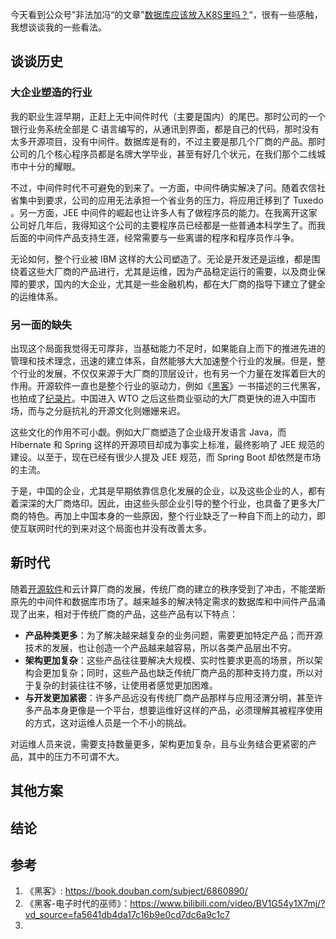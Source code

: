 <!--
title: Kubernetes太复杂，但还有其他方案吗？
cover: 
-->

今天看到公众号”非法加冯“的文章”[数据库应该放入K8S里吗？](https://mp.weixin.qq.com/s/4a8Qy4O80xqsnytC4l9lRg)“，很有一些感触，我想谈谈我的一些看法。

## 谈谈历史

### 大企业塑造的行业

我的职业生涯早期，正赶上无中间件时代（主要是国内）的尾巴。那时公司的一个银行业务系统全部是 C 语言编写的，从通讯到界面，都是自己的代码，那时没有太多开源项目，没有中间件。数据库是有的，不过主要是那几个厂商的产品。那时公司的几个核心程序员都是名牌大学毕业，甚至有好几个状元，在我们那个二线城市中十分的耀眼。

不过，中间件时代不可避免的到来了。一方面，中间件确实解决了问。随着农信社省集中到要求，公司的应用无法承担一个省业务的压力，将应用迁移到了 Tuxedo 。另一方面，JEE 中间件的崛起也让许多人有了做程序员的能力。在我离开这家公司好几年后，我得知这个公司的主要程序员已经都是一些普通本科学生了。而我后面的中间件产品支持生涯，经常需要与一些离谱的程序和程序员作斗争。

无论如何，整个行业被 IBM 这样的大公司塑造了。无论是开发还是运维，都是围绕着这些大厂商的产品进行，尤其是运维，因为产品稳定运行的需要，以及商业保障的要求，国内的大企业，尤其是一些金融机构，都在大厂商的指导下建立了健全的运维体系。

### 另一面的缺失

出现这个局面我觉得无可厚非，当基础能力不足时，如果能自上而下的推进先进的管理和技术理念，迅速的建立体系，自然能够大大加速整个行业的发展。但是，整个行业的发展，不仅仅来源于大厂商的顶层设计，也有另一个力量在发挥着巨大的作用。开源软件一直也是整个行业的驱动力，例如《[黑客](https://book.douban.com/subject/6860890/)》一书描述的三代黑客，也拍成了[纪录片](https://www.bilibili.com/video/BV1G54y1X7mj/?vd_source=fa5641db4da17c16b9e0cd7dc6a9c1c7)。中国进入 WTO 之后这些商业驱动的大厂商更快的进入中国市场，而与之分庭抗礼的开源文化则姗姗来迟。

这些文化的作用不可小觑。例如大厂商塑造了企业级开发语言 Java，而 Hibernate 和 Spring 这样的开源项目却成为事实上标准，最终影响了 JEE 规范的建设。以至于，现在已经有很少人提及 JEE 规范，而 Spring Boot 却依然是市场的主流。

于是，中国的企业，尤其是早期依靠信息化发展的企业，以及这些企业的人，都有着深深的大厂商烙印。因此，由这些头部企业引导的整个行业，也具备了更多大厂商的特色。再加上中国本身的一些原因，整个行业缺乏了一种自下而上的动力，即使互联网时代的到来对这个局面也并没有改善太多。

## 新时代

随着[开源软件](https://www.bilibili.com/video/BV1Qf4y1m7R3/?spm_id_from=333.999.0.0&vd_source=fa5641db4da17c16b9e0cd7dc6a9c1c7)和云计算厂商的发展，传统厂商的建立的秩序受到了冲击，不能垄断原先的中间件和数据库市场了。越来越多的解决特定需求的数据库和中间件产品涌现了出来，相对于传统厂商的产品，这些产品有以下特点：

* **产品种类更多**：为了解决越来越复杂的业务问题，需要更加特定产品；而开源技术的发展，也让创造一个产品越来越容易，所以各类产品层出不穷。
* **架构更加复杂**：这些产品往往要解决大规模、实时性要求更高的场景，所以架构会更加复杂；同时，这些产品也缺乏传统厂商产品的那种支持力度，所以对于复杂的封装往往不够，让使用者感觉更加困难。
* **与开发更加紧密**：许多产品远没有传统厂商产品那样与应用泾渭分明，甚至许多产品本身更像是一个平台，想要运维好这样的产品，必须理解其被程序使用的方式，这对运维人员是一个不小的挑战。

对运维人员来说，需要支持数量更多，架构更加复杂，且与业务结合更紧密的产品，其中的压力不可谓不大。


## 其他方案

## 结论

## 参考

1. 《黑客》: https://book.douban.com/subject/6860890/
2. 《黑客-电子时代的巫师》：https://www.bilibili.com/video/BV1G54y1X7mj/?vd_source=fa5641db4da17c16b9e0cd7dc6a9c1c7
3. 